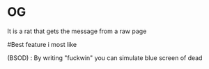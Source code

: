 # OG
It is a rat that gets the message from a raw page


#Best feature i most like

(BSOD) : By writing "fuckwin" you can simulate blue screen of dead
